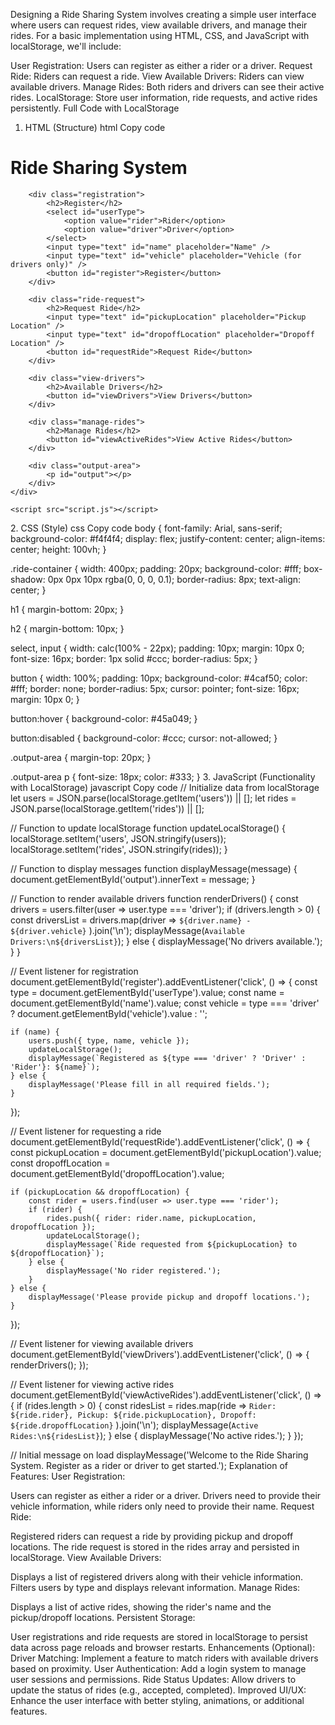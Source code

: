 Designing a Ride Sharing System involves creating a simple user interface where users can request rides, view available drivers, and manage their rides. For a basic implementation using HTML, CSS, and JavaScript with localStorage, we'll include:

User Registration: Users can register as either a rider or a driver.
Request Ride: Riders can request a ride.
View Available Drivers: Riders can view available drivers.
Manage Rides: Both riders and drivers can see their active rides.
LocalStorage: Store user information, ride requests, and active rides persistently.
Full Code with LocalStorage
1. HTML (Structure)
html
Copy code
<!DOCTYPE html>
<html lang="en">
<head>
    <meta charset="UTF-8">
    <meta name="viewport" content="width=device-width, initial-scale=1.0">
    <title>Ride Sharing System</title>
    <link rel="stylesheet" href="style.css">
</head>
<body>
    <div class="ride-container">
        <h1>Ride Sharing System</h1>
        
        <div class="registration">
            <h2>Register</h2>
            <select id="userType">
                <option value="rider">Rider</option>
                <option value="driver">Driver</option>
            </select>
            <input type="text" id="name" placeholder="Name" />
            <input type="text" id="vehicle" placeholder="Vehicle (for drivers only)" />
            <button id="register">Register</button>
        </div>

        <div class="ride-request">
            <h2>Request Ride</h2>
            <input type="text" id="pickupLocation" placeholder="Pickup Location" />
            <input type="text" id="dropoffLocation" placeholder="Dropoff Location" />
            <button id="requestRide">Request Ride</button>
        </div>

        <div class="view-drivers">
            <h2>Available Drivers</h2>
            <button id="viewDrivers">View Drivers</button>
        </div>

        <div class="manage-rides">
            <h2>Manage Rides</h2>
            <button id="viewActiveRides">View Active Rides</button>
        </div>

        <div class="output-area">
            <p id="output"></p>
        </div>
    </div>

    <script src="script.js"></script>
</body>
</html>
2. CSS (Style)
css
Copy code
body {
    font-family: Arial, sans-serif;
    background-color: #f4f4f4;
    display: flex;
    justify-content: center;
    align-items: center;
    height: 100vh;
}

.ride-container {
    width: 400px;
    padding: 20px;
    background-color: #fff;
    box-shadow: 0px 0px 10px rgba(0, 0, 0, 0.1);
    border-radius: 8px;
    text-align: center;
}

h1 {
    margin-bottom: 20px;
}

h2 {
    margin-bottom: 10px;
}

select, input {
    width: calc(100% - 22px);
    padding: 10px;
    margin: 10px 0;
    font-size: 16px;
    border: 1px solid #ccc;
    border-radius: 5px;
}

button {
    width: 100%;
    padding: 10px;
    background-color: #4caf50;
    color: #fff;
    border: none;
    border-radius: 5px;
    cursor: pointer;
    font-size: 16px;
    margin: 10px 0;
}

button:hover {
    background-color: #45a049;
}

button:disabled {
    background-color: #ccc;
    cursor: not-allowed;
}

.output-area {
    margin-top: 20px;
}

.output-area p {
    font-size: 18px;
    color: #333;
}
3. JavaScript (Functionality with LocalStorage)
javascript
Copy code
// Initialize data from localStorage
let users = JSON.parse(localStorage.getItem('users')) || [];
let rides = JSON.parse(localStorage.getItem('rides')) || [];

// Function to update localStorage
function updateLocalStorage() {
    localStorage.setItem('users', JSON.stringify(users));
    localStorage.setItem('rides', JSON.stringify(rides));
}

// Function to display messages
function displayMessage(message) {
    document.getElementById('output').innerText = message;
}

// Function to render available drivers
function renderDrivers() {
    const drivers = users.filter(user => user.type === 'driver');
    if (drivers.length > 0) {
        const driversList = drivers.map(driver => 
            `${driver.name} - ${driver.vehicle}`
        ).join('\n');
        displayMessage(`Available Drivers:\n${driversList}`);
    } else {
        displayMessage('No drivers available.');
    }
}

// Event listener for registration
document.getElementById('register').addEventListener('click', () => {
    const type = document.getElementById('userType').value;
    const name = document.getElementById('name').value;
    const vehicle = type === 'driver' ? document.getElementById('vehicle').value : '';

    if (name) {
        users.push({ type, name, vehicle });
        updateLocalStorage();
        displayMessage(`Registered as ${type === 'driver' ? 'Driver' : 'Rider'}: ${name}`);
    } else {
        displayMessage('Please fill in all required fields.');
    }
});

// Event listener for requesting a ride
document.getElementById('requestRide').addEventListener('click', () => {
    const pickupLocation = document.getElementById('pickupLocation').value;
    const dropoffLocation = document.getElementById('dropoffLocation').value;
    
    if (pickupLocation && dropoffLocation) {
        const rider = users.find(user => user.type === 'rider');
        if (rider) {
            rides.push({ rider: rider.name, pickupLocation, dropoffLocation });
            updateLocalStorage();
            displayMessage(`Ride requested from ${pickupLocation} to ${dropoffLocation}`);
        } else {
            displayMessage('No rider registered.');
        }
    } else {
        displayMessage('Please provide pickup and dropoff locations.');
    }
});

// Event listener for viewing available drivers
document.getElementById('viewDrivers').addEventListener('click', () => {
    renderDrivers();
});

// Event listener for viewing active rides
document.getElementById('viewActiveRides').addEventListener('click', () => {
    if (rides.length > 0) {
        const ridesList = rides.map(ride => 
            `Rider: ${ride.rider}, Pickup: ${ride.pickupLocation}, Dropoff: ${ride.dropoffLocation}`
        ).join('\n');
        displayMessage(`Active Rides:\n${ridesList}`);
    } else {
        displayMessage('No active rides.');
    }
});

// Initial message on load
displayMessage('Welcome to the Ride Sharing System. Register as a rider or driver to get started.');
Explanation of Features:
User Registration:

Users can register as either a rider or a driver.
Drivers need to provide their vehicle information, while riders only need to provide their name.
Request Ride:

Registered riders can request a ride by providing pickup and dropoff locations.
The ride request is stored in the rides array and persisted in localStorage.
View Available Drivers:

Displays a list of registered drivers along with their vehicle information.
Filters users by type and displays relevant information.
Manage Rides:

Displays a list of active rides, showing the rider's name and the pickup/dropoff locations.
Persistent Storage:

User registrations and ride requests are stored in localStorage to persist data across page reloads and browser restarts.
Enhancements (Optional):
Driver Matching: Implement a feature to match riders with available drivers based on proximity.
User Authentication: Add a login system to manage user sessions and permissions.
Ride Status Updates: Allow drivers to update the status of rides (e.g., accepted, completed).
Improved UI/UX: Enhance the user interface with better styling, animations, or additional features.